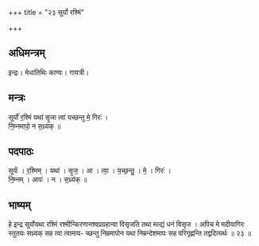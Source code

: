 +++
title = "२३ सूर्यो रश्मिं"

+++
## अधिमन्त्रम्
इन्द्रः। मेधातिथिः काण्वः। गायत्री।

## मन्त्रः
सूर्यो॑ र॒श्मिं यथा॑ सृ॒जा त्वा॑ यच्छन्तु मे॒ गिरः॑ ।  
नि॒म्नमापो॒ न स॒ध्र्य॑क् ॥

## पदपाठः
सूर्यः॑ । र॒श्मिम् । यथा॑ । सृ॒ज॒ । आ । त्वा॒ । य॒च्छ॒न्तु॒ । मे॒ । गिरः॑ ।  
नि॒म्नम् । आपः॑ । न । स॒ध्र्य॑क् ॥

## भाष्यम्
हे इन्द्र सूर्योयथा रश्मिं रश्मीन्किरणानश्वप्रग्रहान्वा विसृजति तथा मत्द्यं धनं विसृज । अपिच मे मदीयागिरः स्तुतयः सध्र्यक् सह त्वा त्वामाय- च्छन्तु निम्रमापोन यथा निम्रन्देशमापः सह परिगृह्णन्ति तद्वदित्यर्थः ॥ २३ ॥